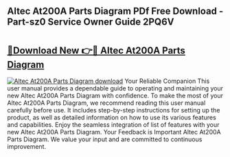 ## Altec At200A Parts Diagram PDf Free Download - Part-sz0 Service Owner Guide 2PQ6V

# <h2><a href="http://dftj75r.blite.top/?on=Altec+At200A+Parts+Diagram">🔗Download New 👉🔴 Altec At200A Parts Diagram</a></h2>

[![Altec At200A Parts Diagram download](https://i.imgur.com/lujVjoI.png)](http://dftj75r.blite.top/?on=Altec+At200A+Parts+Diagram)
Your Reliable Companion This user manual provides a dependable guide to operating and maintaining your new Altec At200A Parts Diagram with confidence. To make the most of your Altec At200A Parts Diagram, we recommend reading this user manual carefully before use. It includes step-by-step instructions for setting up the product, as well as detailed information on how to use its various features and capabilities. Enjoy the seamless integration of list of features with your new Altec At200A Parts Diagram. Your Feedback is Important Altec At200A Parts Diagram. We value your input and are committed to continuous improvement.
